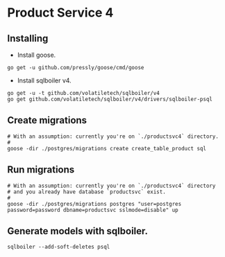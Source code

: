 # Product Service 4

## Installing

- Install goose.

```
go get -u github.com/pressly/goose/cmd/goose
```

- Install sqlboiler v4.

```
go get -u -t github.com/volatiletech/sqlboiler/v4
go get github.com/volatiletech/sqlboiler/v4/drivers/sqlboiler-psql
```

## Create migrations

```
# With an assumption: currently you're on `./productsvc4` directory.
#
goose -dir ./postgres/migrations create create_table_product sql
```

## Run migrations

```
# With an assumption: currently you're on `./productsvc4` directory
# and you already have database `productsvc` exist.
#
goose -dir ./postgres/migrations postgres "user=postgres password=password dbname=productsvc sslmode=disable" up
```

## Generate models with sqlboiler.

```
sqlboiler --add-soft-deletes psql
```

